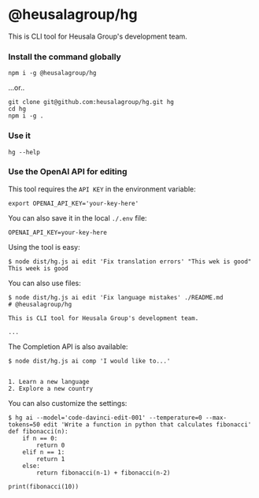# @heusalagroup/hg

This is CLI tool for Heusala Group's development team.

### Install the command globally

```shell
npm i -g @heusalagroup/hg
```

...or..

```shell
git clone git@github.com:heusalagroup/hg.git hg
cd hg
npm i -g .
```


### Use it

```shell
hg --help 
```

### Use the OpenAI API for editing

This tool requires the `API KEY` in the environment variable:

```shell
export OPENAI_API_KEY='your-key-here'
```

You can also save it in the local `./.env` file:

```
OPENAI_API_KEY=your-key-here
```

Using the tool is easy:

```shell
$ node dist/hg.js ai edit 'Fix translation errors' "This wek is good"
This week is good
```

You can also use files:

```shell
$ node dist/hg.js ai edit 'Fix language mistakes' ./README.md
# @heusalagroup/hg

This is CLI tool for Heusala Group's development team.

...
```

The Completion API is also available:

```shell
$ node dist/hg.js ai comp 'I would like to...'


1. Learn a new language
2. Explore a new country

```

You can also customize the settings:

````shell
$ hg ai --model='code-davinci-edit-001' --temperature=0 --max-tokens=50 edit 'Write a function in python that calculates fibonacci'
def fibonacci(n):
    if n == 0:
        return 0
    elif n == 1:
        return 1
    else:
        return fibonacci(n-1) + fibonacci(n-2)

print(fibonacci(10))

````

